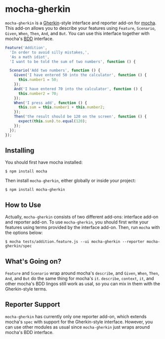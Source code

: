 # mocha-gherkin

`mocha-gherkin` is a [Gherkin](https://github.com/cucumber/cucumber/wiki/Gherkin)-style interface and reporter add-on for [mocha](https://mochajs.org/). This add-on allows you to describe your features using `Feature`, `Scenario`, `Given`, `When`, `Then`, `And`, and `But`. You can use this interface together with mocha's [BDD](https://mochajs.org/#bdd) interface.

```js
Feature('Addition',
  'In order to avoid silly mistakes,',
  'As a math idiot',
  'I want to be told the sum of two numbers', function () {

  Scenario('Add two numbers', function () {
    Given('I have entered 50 into the calculator', function () {
      this.number1 = 50;
    });
    And('I have entered 70 into the calculator', function () {
      this.number2 = 70;
    });
    When('I press add', function () {
      this.sum = this.number1 + this.number2;
    });
    Then('the result should be 120 on the screen', function () {
      expect(this.sum).to.equal(120);
    });
  });
});
```

## Installing

You should first have mocha installed:
```shell
$ npm install mocha
```

Then install `mocha-gherkin`, either globally or inside your project:
```shell
$ npm install mocha-gherkin
```

## How to Use

Actually, `mocha-gherkin` consists of two different add-ons: interface add-on and reporter add-on. To use `mocha-gherkin`, you should first write your features using terms provided by the interface add-on. Then, run `mocha` with the options below:
```shell
$ mocha tests/addition.feature.js --ui mocha-gherkin --reporter mocha-gherkin/spec
```

## What's Going on?

`Feature` and `Scenario` wrap around mocha's `describe`, and `Given`, `When`, `Then`, `And`, and `But` do the same thing for mocha's `it`. `describe`, `context`, `it`, and other mocha's BDD lingos still work as usal, so you can mix in them with the Gherkin-style terms.

## Reporter Support

`mocha-gherkin` has currently only one reporter add-on, which extends mocha's `spec` with support for the Gherkin-style interface. However, you can use other modules as usual since `mocha-gherkin` just wraps around mocha's BDD interface.
